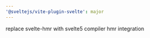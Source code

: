 ```yaml
---
'@sveltejs/vite-plugin-svelte': major
---
```


replace svelte-hmr with svelte5 compiler hmr integration
